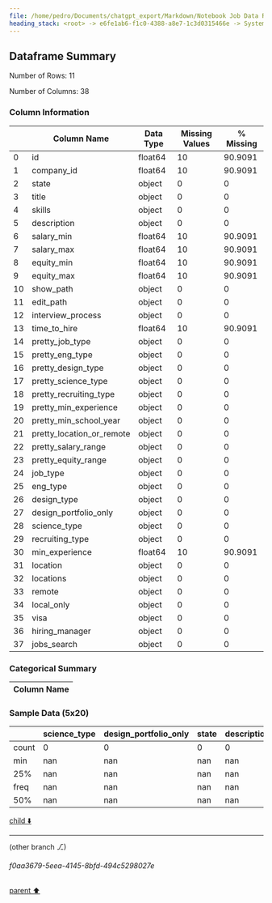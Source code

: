 ```yaml
---
file: /home/pedro/Documents/chatgpt_export/Markdown/Notebook Job Data Retrieval.md
heading_stack: <root> -> e6fe1ab6-f1c0-4388-a8e7-1c3d0315466e -> System -> 24b915fb-e8ff-4102-a875-7f7ea2e2a439 -> System -> aaa2b941-2299-4711-b7fd-52b2da380ed6 -> User -> 6b4fac93-b94a-4f43-82b6-a7a4868044f3 -> Assistant -> c63832c2-df1d-4483-aa9f-ab7e910c8f16 -> Tool -> generated by datamodel-codegen: -> filename:  hn_jobs.json -> timestamp: 2023-09-25T20:22:55+00:00 -> 7b502702-4ce6-40b4-a0ef-439d804f78d0 -> Assistant -> aaa2543c-cd16-4a49-a6dd-36e85c82c60d -> User -> e4e1553a-f7a4-423f-9b5e-134aa2af861c -> Assistant -> 1ca395da-d1b3-4508-8161-5abf783be70e -> Tool -> generated by datamodel-codegen: -> filename:  hn_jobs.json -> timestamp: 2023-09-25T20:22:55+00:00 -> Show a random company -> 5d3bf0ba-b6ce-43f7-a5ca-3fb27a031604 -> Assistant -> aaa20425-66a2-4835-8049-deec7f8467e5 -> User -> 8b440c17-4bdf-495b-b2ae-dc5e8dd7d533 -> Assistant -> 9109e1e2-41f1-493c-b9fa-e314ed35a8ff -> Tool -> generated by datamodel-codegen: -> filename:  hn_jobs.json -> timestamp: 2023-09-25T20:22:55+00:00 -> Show a random company -> 4e987c7e-6f39-476e-ad69-a6cf0713e1ed -> Assistant -> aaa27db9-6747-43da-8090-16c8aa422c6e -> User -> b15cc185-bd79-4692-9c5e-7a893c810569 -> Assistant -> 97ca0ab7-bc48-4897-9931-1d973fd70e02 -> Tool -> generated by datamodel-codegen: -> filename:  hn_jobs.json -> timestamp: 2023-09-25T20:22:55+00:00 -> Show a random company -> 5eff3979-8823-494c-9df9-cb5f88db426e -> Assistant -> 150d31f9-c649-4cb9-a257-f43b09a2e0b8 -> Tool -> Information Related to Job Openings -> 43f9b0f0-a070-41d9-9d64-5204f759d079 -> Assistant -> aaa28917-1835-4887-87e5-a45617870c70 -> User -> debbc83c-7055-4385-96af-f7224ba79aef -> Assistant -> 4eda622a-65b1-480f-9651-9bbbf2b5f8a2 -> Tool -> generated by datamodel-codegen: -> filename:  hn_jobs.json -> timestamp: 2023-09-25T20:22:55+00:00 -> Show a random company -> 68de6d01-cbe5-4879-9966-232d424cb1ba -> Assistant -> Libraries and Dependencies -> Data Models -> Data Loading and Exploration -> Implications for Job Information -> aaa25948-9b55-407b-957a-0bd78c7c540a -> User -> 5c5f38a7-c338-4e86-9ad0-6802bcb95b45 -> Assistant -> 7dab6743-33b2-4682-a9b9-148fa4cf7529 -> Tool -> 213f21a3-e385-4ce8-b87a-0a17b0a06f4b -> Assistant -> 32706a9d-6721-4cbc-bc3f-401f478fac8c -> Tool -> a844271b-84f9-4d04-bfa7-eb1540338fb4 -> Assistant -> aaa2c604-f280-4681-9bbc-4b718a353389 -> User -> 3be926cb-907a-4311-a93b-da809579b8c4 -> Assistant -> bdf7c1ad-3e40-4499-b7c0-6113692f75d2 -> Tool -> 35e5c04d-06af-4210-83ae-7a3503ac6831 -> Assistant -> 504028f8-46e1-4510-a5a1-b509a3045521 -> Tool -> Convert the list of companies to a DataFrame for easier manipulation -> Extract the jobs into a separate DataFrame -> 65bdc7c5-fdd3-45a1-ac5a-1b957c3be079 -> Assistant -> 1bf0b844-19b6-4e51-b1e6-a4028b0ca2b0 -> Tool -> Correcting the code to properly extract job details -> 1b9dc564-ea5e-4ce9-a7c1-08d8783b9c4f -> Assistant -> ff4ad0de-f7f7-4af7-bebe-88c0e0969e13 -> Tool -> Visualizing the distribution of job types -> ce225427-6dd5-45e8-93fc-4c6a00f9b4e2 -> Assistant -> 07fc4d6c-4bd3-41b7-b1ba-e8bff7bb95da -> Tool -> Visualizing the distribution of engineering types -> 3a66291e-684a-42b2-bc06-51ffd56a6471 -> Assistant -> 779f9a25-28d5-43dd-9d39-b96154af83f5 -> Tool -> Visualizing the distribution of remote jobs -> 0685561f-9032-4f0a-b1ef-810e5be163c4 -> Assistant -> 785ae135-509e-4c4c-b313-166afa4302d4 -> Tool -> Exploring skills required for jobs -> 8d962fe0-f383-463b-95ee-adadc76ea143 -> Assistant -> 56c45a59-85aa-42b4-91c0-f4757fa7452c -> Tool -> Correcting the code to properly count skills -> 65d12032-031d-4d05-9c46-c2ae4d86a98a -> Assistant -> 6ff17374-c250-4bf7-be9e-a38df8cc837b -> Tool -> Summary of Job Data Exploration -> ad1c335d-f5eb-4d15-a6f3-e1bb50b03fcc -> Assistant -> aaa21995-1639-4eaf-8f7c-4cf3ea649a0d -> User -> 28964f16-9349-4d00-b4e0-73846145d152 -> Assistant -> 82a2f75b-1e20-4b0d-a42d-ccc6f1a931d8 -> Tool -> Filter jobs that are remote, don't require a visa, and list Python as a desired skill -> Display basic statistics for these jobs -> Dataframe Summary
---
```

## Dataframe Summary

Number of Rows: 11

Number of Columns: 38

### Column Information

|    | Column Name               | Data Type   |   Missing Values |   % Missing |
|----|---------------------------|-------------|------------------|-------------|
|  0 | id                        | float64     |               10 |     90.9091 |
|  1 | company_id                | float64     |               10 |     90.9091 |
|  2 | state                     | object      |                0 |      0      |
|  3 | title                     | object      |                0 |      0      |
|  4 | skills                    | object      |                0 |      0      |
|  5 | description               | object      |                0 |      0      |
|  6 | salary_min                | float64     |               10 |     90.9091 |
|  7 | salary_max                | float64     |               10 |     90.9091 |
|  8 | equity_min                | float64     |               10 |     90.9091 |
|  9 | equity_max                | float64     |               10 |     90.9091 |
| 10 | show_path                 | object      |                0 |      0      |
| 11 | edit_path                 | object      |                0 |      0      |
| 12 | interview_process         | object      |                0 |      0      |
| 13 | time_to_hire              | float64     |               10 |     90.9091 |
| 14 | pretty_job_type           | object      |                0 |      0      |
| 15 | pretty_eng_type           | object      |                0 |      0      |
| 16 | pretty_design_type        | object      |                0 |      0      |
| 17 | pretty_science_type       | object      |                0 |      0      |
| 18 | pretty_recruiting_type    | object      |                0 |      0      |
| 19 | pretty_min_experience     | object      |                0 |      0      |
| 20 | pretty_min_school_year    | object      |                0 |      0      |
| 21 | pretty_location_or_remote | object      |                0 |      0      |
| 22 | pretty_salary_range       | object      |                0 |      0      |
| 23 | pretty_equity_range       | object      |                0 |      0      |
| 24 | job_type                  | object      |                0 |      0      |
| 25 | eng_type                  | object      |                0 |      0      |
| 26 | design_type               | object      |                0 |      0      |
| 27 | design_portfolio_only     | object      |                0 |      0      |
| 28 | science_type              | object      |                0 |      0      |
| 29 | recruiting_type           | object      |                0 |      0      |
| 30 | min_experience            | float64     |               10 |     90.9091 |
| 31 | location                  | object      |                0 |      0      |
| 32 | locations                 | object      |                0 |      0      |
| 33 | remote                    | object      |                0 |      0      |
| 34 | local_only                | object      |                0 |      0      |
| 35 | visa                      | object      |                0 |      0      |
| 36 | hiring_manager            | object      |                0 |      0      |
| 37 | jobs_search               | object      |                0 |      0      |

### Categorical Summary

| Column Name   |
|---------------|

### Sample Data (5x20)

|       |   science_type |   design_portfolio_only |   state |   description |   pretty_eng_type |   jobs_search |   title |   pretty_min_experience |   pretty_location_or_remote |   recruiting_type |   pretty_equity_range |   show_path |   pretty_science_type |   equity_min |   skills |   location |   salary_min |   interview_process |   design_type |   local_only |
|-------|----------------|-------------------------|---------|---------------|-------------------|---------------|---------|-------------------------|-----------------------------|-------------------|-----------------------|-------------|-----------------------|--------------|----------|------------|--------------|---------------------|---------------|--------------|
| count |              0 |                       0 |       0 |             0 |                 0 |             0 |       0 |                       0 |                           0 |                 0 |                     0 |           0 |                     0 |            0 |        0 |          0 |            0 |                   0 |             0 |            0 |
| min   |            nan |                     nan |     nan |           nan |               nan |           nan |     nan |                     nan |                         nan |               nan |                   nan |         nan |                   nan |          nan |      nan |        nan |          nan |                 nan |           nan |          nan |
| 25%   |            nan |                     nan |     nan |           nan |               nan |           nan |     nan |                     nan |                         nan |               nan |                   nan |         nan |                   nan |          nan |      nan |        nan |          nan |                 nan |           nan |          nan |
| freq  |            nan |                     nan |     nan |           nan |               nan |           nan |     nan |                     nan |                         nan |               nan |                   nan |         nan |                   nan |          nan |      nan |        nan |          nan |                 nan |           nan |          nan |
| 50%   |            nan |                     nan |     nan |           nan |               nan |           nan |     nan |                     nan |                         nan |               nan |                   nan |         nan |                   nan |          nan |      nan |        nan |          nan |                 nan |           nan |          nan |



[child ⬇️](#f0aa3679-5eea-4145-8bfd-494c5298027e)

---

(other branch ⎇)
###### f0aa3679-5eea-4145-8bfd-494c5298027e
[parent ⬆️](#82a2f75b-1e20-4b0d-a42d-ccc6f1a931d8)
